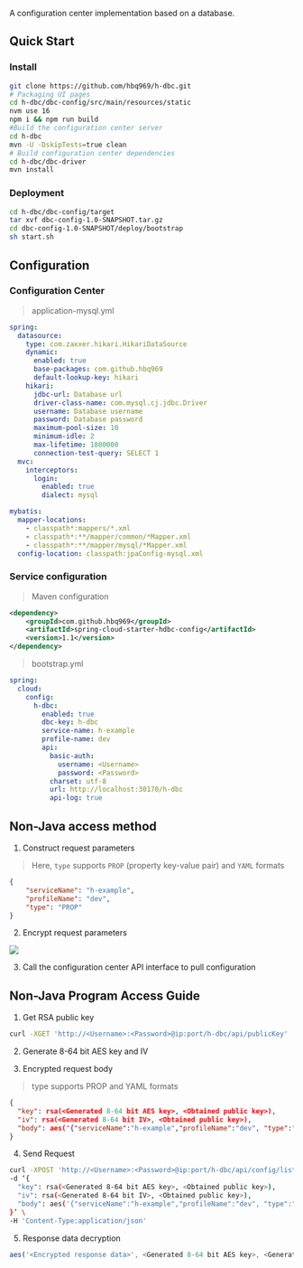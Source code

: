 A configuration center implementation based on a database.

## Quick Start
### Install
```bash
git clone https://github.com/hbq969/h-dbc.git
# Packaging UI pages
cd h-dbc/dbc-config/src/main/resources/static
nvm use 16
npm i && npm run build
#Build the configuration center server
cd h-dbc
mvn -U -DskipTests=true clean
# Build configuration center dependencies
cd h-dbc/dbc-driver
mvn install
```

### Deployment
```bash
cd h-dbc/dbc-config/target
tar xvf dbc-config-1.0-SNAPSHOT.tar.gz
cd dbc-config-1.0-SNAPSHOT/deploy/bootstrap
sh start.sh
```





## Configuration
### Configuration Center
> application-mysql.yml
```yaml
spring:
  datasource:
    type: com.zaxxer.hikari.HikariDataSource
    dynamic:
      enabled: true
      base-packages: com.github.hbq969
      default-lookup-key: hikari
    hikari:
      jdbc-url: Database url
      driver-class-name: com.mysql.cj.jdbc.Driver
      username: Database username
      password: Database password
      maximum-pool-size: 10
      minimum-idle: 2
      max-lifetime: 1800000
      connection-test-query: SELECT 1
  mvc:
    interceptors:
      login:
        enabled: true
        dialect: mysql

mybatis:
  mapper-locations:
    - classpath*:mappers/*.xml
    - classpath*:**/mapper/common/*Mapper.xml
    - classpath*:**/mapper/mysql/*Mapper.xml
  config-location: classpath:jpaConfig-mysql.xml
```

### Service configuration

> Maven configuration
```xml
<dependency>
    <groupId>com.github.hbq969</groupId>
    <artifactId>spring-cloud-starter-hdbc-config</artifactId>
    <version>1.1</version>
</dependency>
```

> bootstrap.yml
```yaml
spring:
  cloud:
    config:
      h-dbc:
        enabled: true
        dbc-key: h-dbc
        service-name: h-example
        profile-name: dev
        api:
          basic-auth:
            username: <Username>
            password: <Password>
          charset: utf-8
          url: http://localhost:30170/h-dbc
          api-log: true
```

## Non-Java access method
1. Construct request parameters
> Here, `type` supports `PROP` (property key-value pair) and `YAML` formats
```json
{
    "serviceName": "h-example",
    "profileName": "dev",
    "type": "PROP"
}
```

2. Encrypt request parameters

![](./request_encrypt.png)

3. Call the configuration center API interface to pull configuration

## Non-Java Program Access Guide

1. Get RSA public key
```bash
curl -XGET 'http://<Username>:<Password>@ip:port/h-dbc/api/publicKey'
```

2. Generate 8-64 bit AES key and IV

3. Encrypted request body
> type supports PROP and YAML formats
```json
{
  "key": rsa(<Generated 8-64 bit AES key>, <Obtained public key>),
  "iv": rsa(<Generated 8-64 bit IV>, <Obtained public key>),
  "body": aes('{"serviceName":"h-example","profileName":"dev", "type":"YAML"}',<Generated 8-64 bit AES key>, <Generated 8-64 bit IV>)
}
```

4. Send Request
```bash
curl -XPOST 'http://<Username>:<Password>@ip:port/h-dbc/api/config/list' \
-d ‘{
  "key": rsa(<Generated 8-64 bit AES key>, <Obtained public key>),
  "iv": rsa(<Generated 8-64 bit IV>, <Obtained public key>),
  "body": aes('{"serviceName":"h-example","profileName":"dev", "type":"YAML"}',<Generated 8-64 bit AES key>, <Generated 8-64 bit IV>)
}’ \
-H 'Content-Type:application/json'
```
5. Response data decryption
```javascript
aes('<Encrypted response data>', <Generated 8-64 bit AES key>, <Generated 8-64 bit IV>)
```

